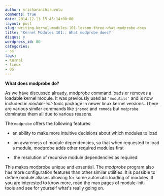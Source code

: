 ```yaml
---
author: sricharanchiruvolu
comments: true
date: 2014-12-13 15:45:14+00:00
layout: post
slug: writing-kernel-modules-101-lesson-three-what-modprobe-does
title: 'Kernel Modules 101:: What modprobe does?'
disqus: y
wordpress_id: 80
categories:
- os
tags:
- Kernel
- linux
- OS
---
```


**What does modprobe do?**

As we have discussed already, modprobe command loads or removes a loadable kernel module. It was previously used as `'modutils'` and is now included in _module-init-tools_ package in newer linux kernel versions. There are various similar commands like `insmod` and `rmmode` but `modprobe` dominates them all due to various reasons.

The `modprobe` offers the following features:



	
  * an ability to make more intuitive decisions about which modules to load

	
  *  an awareness of module dependencies, so that when requested to load a module, modprobe adds other required modules first

	
  *  the resolution of recursive module dependencies as required


This makes modprobe unique and essential. The _modprobe_ program also has more configuration features than other similar utilities. It is possible to define module aliases allowing for some automatic loading of modules. If you are interested to know more, read the man pages of module-init-tools and see for yourself what's really going on.

